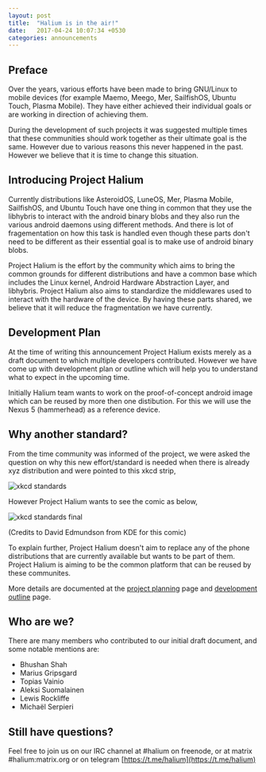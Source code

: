 ```yaml
---
layout: post
title:  "Halium is in the air!"
date:   2017-04-24 10:07:34 +0530
categories: announcements
---
```


## Preface

Over the years, various efforts have been made to bring GNU/Linux to mobile devices (for example Maemo, Meego, Mer, SailfishOS, Ubuntu Touch, Plasma Mobile). They have either achieved their individual goals or are working in direction of achieving them.

During the development of such projects it was suggested multiple times that these communities should work together as their ultimate goal is the same. However due to various reasons this never happened in the past. However we believe that it is time to change this situation.

## Introducing Project Halium

Currently distributions like AsteroidOS, LuneOS, Mer, Plasma Mobile, SailfishOS, and Ubuntu Touch have one thing in common that they use the libhybris to interact with the android binary blobs and they also run the various android daemons using different methods. And there is lot of fragementation on how this task is handled even though these parts don't need to be different as their essential goal is to make use of android binary blobs.

Project Halium is the effort by the community which aims to bring the common grounds for different distributions and have a common base which includes the Linux kernel, Android Hardware Abstraction Layer, and libhybris. Project Halium also aims to standardize the middlewares used to interact with the hardware of the device. By having these parts shared, we believe that it will reduce the fragmentation we have currently.

## Development Plan

At the time of writing this announcement Project Halium exists merely as a draft document to which multiple developers contributed. However we have come up with development plan or outline which will help you to understand what to expect in the upcoming time.

Initially Halium team wants to work on the proof-of-concept android image which can be reused by more then one distibution. For this we will use the Nexus 5 (hammerhead) as a reference device.

## Why another standard?

From the time community was informed of the project, we were asked the question on why this new effort/standard is needed when there is already xyz distribution and were pointed to this xkcd strip,

![xkcd standards](https://imgs.xkcd.com/comics/standards.png)

However Project Halium wants to see the comic as below,

![xkcd standards final](http://static.davidedmundson.co.uk/blog/standards_final.png)

(Credits to David Edmundson from KDE for this comic)

To explain further, Project Halium doesn't aim to replace any of the phone distributions that are currently available but wants to be part of them. Project Halium is aiming to be the common platform that can be reused by these communites.

More details are documented at the [project planning](https://github.com/Halium/docs/blob/master/Planning.md) page and [development outline](https://github.com/Halium/docs/blob/master/Development.md) page.

## Who are we?

There are many members who contributed to our initial draft document, and some notable mentions are:

- Bhushan Shah
- Marius Gripsgard
- Topias Vainio
- Aleksi Suomalainen
- Lewis Rockliffe
- Michaël Serpieri

## Still have questions?

Feel free to join us on our IRC channel at #halium on freenode, or at matrix #halium:matrix.org or on telegram [https://t.me/halium](https://t.me/halium)

